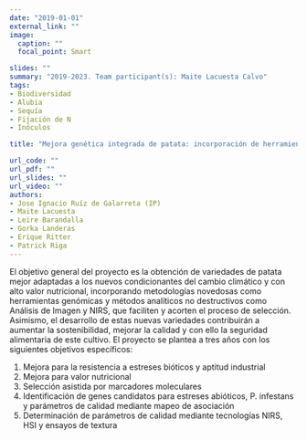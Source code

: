 ```yaml
---
date: "2019-01-01"
external_link: ""
image:
  caption: ""
  focal_point: Smart

slides: ""
summary: "2019-2023. Team participant(s): Maite Lacuesta Calvo"
tags:
- Biodiversidad
- Alubia
- Sequía
- Fijación de N
- Inóculos

title: "Mejora genética integrada de patata: incorporación de herramientas moleculares para estreses abióticos y calidad de procesado"

url_code: ""
url_pdf: ""
url_slides: ""
url_video: ""
authors: 
- Jose Ignacio Ruíz de Galarreta (IP)
- Maite Lacuesta
- Leire Barandalla 
- Gorka Landeras
- Erique Ritter
- Patrick Riga
---
```


El objetivo general del proyecto es la obtención de variedades de patata mejor  adaptadas a los nuevos condicionantes del cambio climático y con alto valor nutricional, incorporando metodologías novedosas como herramientas genómicas y métodos analíticos no destructivos como Análisis de Imagen y NIRS, que faciliten y acorten el proceso de selección. Asimismo, el desarrollo de estas nuevas variedades contribuirán a aumentar la sostenibilidad,  mejorar la calidad y con ello la  seguridad alimentaria de este cultivo.
El proyecto se plantea a tres años con los siguientes objetivos específicos:

1. Mejora para la resistencia a estreses bióticos y aptitud industrial 
2. Mejora para valor nutricional 
3. Selección asistida por marcadores moleculares 
4. Identificación de genes candidatos para estreses abióticos, P. infestans y parámetros de calidad mediante mapeo de asociación 
5. Determinación de parámetros de calidad mediante tecnologías NIRS, HSI y ensayos de textura
